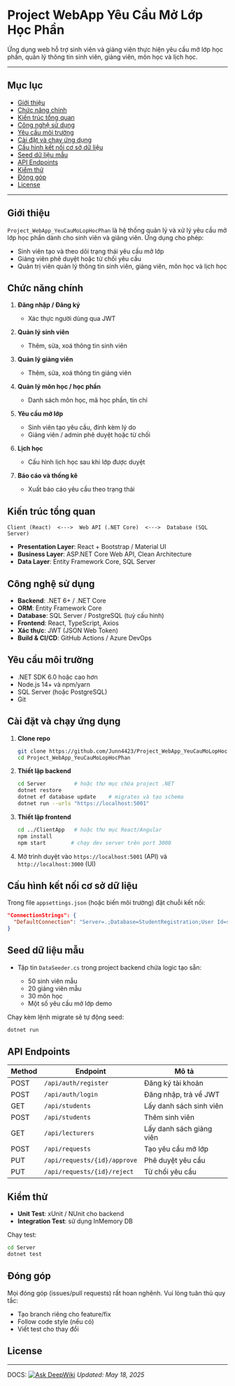 # Project WebApp Yêu Cầu Mở Lớp Học Phần

Ứng dụng web hỗ trợ sinh viên và giảng viên thực hiện yêu cầu mở lớp học phần, quản lý thông tin sinh viên, giảng viên, môn học và lịch học.

---

## Mục lục

* [Giới thiệu](#giới-thiệu)
* [Chức năng chính](#chức-năng-chính)
* [Kiến trúc tổng quan](#kiến-trúc-tổng-quan)
* [Công nghệ sử dụng](#công-nghệ-sử-dụng)
* [Yêu cầu môi trường](#yêu-cầu-môi-trường)
* [Cài đặt và chạy ứng dụng](#cài-đặt-và-chạy-ứng-dụng)
* [Cấu hình kết nối cơ sở dữ liệu](#cấu-hình-kết-nối-cơ-sở-dữ-liệu)
* [Seed dữ liệu mẫu](#seed-dữ-liệu-mẫu)
* [API Endpoints](#api-endpoints)
* [Kiểm thử](#kiểm-thử)
* [Đóng góp](#đóng-góp)
* [License](#license)

---

## Giới thiệu

`Project_WebApp_YeuCauMoLopHocPhan` là hệ thống quản lý và xử lý yêu cầu mở lớp học phần dành cho sinh viên và giảng viên. Ứng dụng cho phép:

* Sinh viên tạo và theo dõi trạng thái yêu cầu mở lớp
* Giảng viên phê duyệt hoặc từ chối yêu cầu
* Quản trị viên quản lý thông tin sinh viên, giảng viên, môn học và lịch học

## Chức năng chính

1. **Đăng nhập / Đăng ký**

   * Xác thực người dùng qua JWT
2. **Quản lý sinh viên**

   * Thêm, sửa, xoá thông tin sinh viên
3. **Quản lý giảng viên**

   * Thêm, sửa, xoá thông tin giảng viên
4. **Quản lý môn học / học phần**

   * Danh sách môn học, mã học phần, tín chỉ
5. **Yêu cầu mở lớp**

   * Sinh viên tạo yêu cầu, đính kèm lý do
   * Giảng viên / admin phê duyệt hoặc từ chối
6. **Lịch học**

   * Cấu hình lịch học sau khi lớp được duyệt
7. **Báo cáo và thống kê**

   * Xuất báo cáo yêu cầu theo trạng thái

## Kiến trúc tổng quan

```
Client (React)  <--->  Web API (.NET Core)  <--->  Database (SQL Server)
```

* **Presentation Layer**: React + Bootstrap / Material UI
* **Business Layer**: ASP.NET Core Web API, Clean Architecture
* **Data Layer**: Entity Framework Core, SQL Server

## Công nghệ sử dụng

* **Backend**: .NET 6+ / .NET Core
* **ORM**: Entity Framework Core
* **Database**: SQL Server / PostgreSQL (tuỳ cấu hình)
* **Frontend**: React, TypeScript, Axios
* **Xác thực**: JWT (JSON Web Token)
* **Build & CI/CD**: GitHub Actions / Azure DevOps

## Yêu cầu môi trường

* .NET SDK 6.0 hoặc cao hơn
* Node.js 14+ và npm/yarn
* SQL Server (hoặc PostgreSQL)
* Git

## Cài đặt và chạy ứng dụng

1. **Clone repo**

   ```bash
   git clone https://github.com/Junn4423/Project_WebApp_YeuCauMoLopHocPhan.git
   cd Project_WebApp_YeuCauMoLopHocPhan
   ```

2. **Thiết lập backend**

   ```bash
   cd Server         # hoặc thư mục chứa project .NET
   dotnet restore
   dotnet ef database update    # migrates và tạo schema
   dotnet run --urls "https://localhost:5001"
   ```

3. **Thiết lập frontend**

   ```bash
   cd ../ClientApp   # hoặc thư mục React/Angular
   npm install
   npm start        # chạy dev server trên port 3000
   ```

4. Mở trình duyệt vào `https://localhost:5001` (API) và `http://localhost:3000` (UI)

## Cấu hình kết nối cơ sở dữ liệu

Trong file `appsettings.json` (hoặc biến môi trường) đặt chuỗi kết nối:

```json
"ConnectionStrings": {
  "DefaultConnection": "Server=.;Database=StudentRegistration;User Id=sa;Password=Your_password123;"
}
```

## Seed dữ liệu mẫu

* Tập tin `DataSeeder.cs` trong project backend chứa logic tạo sẵn:

  * 50 sinh viên mẫu
  * 20 giảng viên mẫu
  * 30 môn học
  * Một số yêu cầu mở lớp demo

Chạy kèm lệnh migrate sẽ tự động seed:

```bash
dotnet run
```

## API Endpoints

| Method | Endpoint                     | Mô tả                    |
| ------ | ---------------------------- | ------------------------ |
| POST   | `/api/auth/register`         | Đăng ký tài khoản        |
| POST   | `/api/auth/login`            | Đăng nhập, trả về JWT    |
| GET    | `/api/students`              | Lấy danh sách sinh viên  |
| POST   | `/api/students`              | Thêm sinh viên           |
| GET    | `/api/lecturers`             | Lấy danh sách giảng viên |
| POST   | `/api/requests`              | Tạo yêu cầu mở lớp       |
| PUT    | `/api/requests/{id}/approve` | Phê duyệt yêu cầu        |
| PUT    | `/api/requests/{id}/reject`  | Từ chối yêu cầu          |

## Kiểm thử

* **Unit Test**: xUnit / NUnit cho backend
* **Integration Test**: sử dụng InMemory DB

Chạy test:

```bash
cd Server
dotnet test
```

## Đóng góp

Mọi đóng góp (issues/pull requests) rất hoan nghênh. Vui lòng tuân thủ quy tắc:

* Tạo branch riêng cho feature/fix
* Follow code style (nếu có)
* Viết test cho thay đổi

## License

---
DOCS: [![Ask DeepWiki](https://deepwiki.com/badge.svg)](https://deepwiki.com/Junn4423/Project_WebApp_YeuCauMoLopHocPhan)
*Updated: May 18, 2025*
